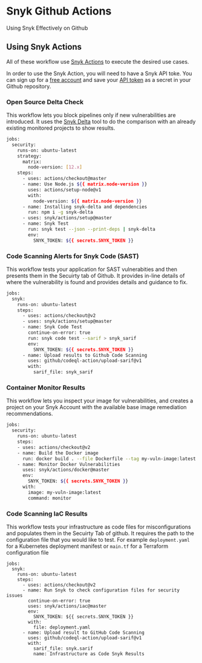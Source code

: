# Snyk Github Actions
Using Snyk Effectively  on Github

## Using Snyk Actions


All of these workflow use [Snyk Actions](https://github.com/snyk/actions) to execute the desired use cases.

In order to use the Snyk Action, you will need to have a Snyk API toke. You can sign up for a [free account](www.snyk.io/login) and save your [API token](https://github.com/snyk/actions#getting-your-snyk-token) as a secret in your Github repository.

### Open Source Delta Check
This workflow lets you block pipelines only if new vulnerabilities are introduced. It uses the [Snyk Delta](https://github.com/kriti-d/snyk-delta-check) tool to do the comparison with an already existing monitored projects to show results.

```bash
jobs:
  security:
    runs-on: ubuntu-latest
    strategy:
      matrix:
        node-version: [12.x]
    steps:
      - uses: actions/checkout@master
      - name: Use Node.js ${{ matrix.node-version }}
        uses: actions/setup-node@v1
        with:
          node-version: ${{ matrix.node-version }}
      - name: Installing snyk-delta and dependencies
        run: npm i -g snyk-delta
      - uses: snyk/actions/setup@master
      - name: Snyk Test
        run: snyk test --json --print-deps | snyk-delta
        env:
          SNYK_TOKEN: ${{ secrets.SNYK_TOKEN }}
```

### Code Scanning Alerts for Snyk Code (SAST)
This workflow tests your application for SAST vulnerabities and then presents them in the Secuirty tab of Github. It provides in-line details of where the vulnerability is found and provides details and guidance to fix.

```bash
jobs:
  snyk:
    runs-on: ubuntu-latest
    steps:
      - uses: actions/checkout@v2
      - uses: snyk/actions/setup@master
      - name: Snyk Code Test
        continue-on-error: true
        run: snyk code test --sarif > snyk_sarif
        env:
          SNYK_TOKEN: ${{ secrets.SNYK_TOKEN }}
      - name: Upload results to Github Code Scanning
        uses: github/codeql-action/upload-sarif@v1
        with:
          sarif_file: snyk_sarif
```


### Container Monitor Results
This workflow lets you inspect your image for vulnerabilities, and creates a project on your Snyk Account with the available base image remediation recommendations.

```bash
jobs:
  security:
    runs-on: ubuntu-latest
    steps:
    - uses: actions/checkout@v2
    - name: Build the Docker image
      run: docker build . --file Dockerfile --tag my-vuln-image:latest
    - name: Monitor Docker Vulnerabilities
      uses: snyk/actions/docker@master
      env:
        SNYK_TOKEN: ${{ secrets.SNYK_TOKEN }}
      with:
        image: my-vuln-image:latest
        command: monitor
```

### Code Scanning IaC Results
This workflow tests your infrastructure as code files for misconfigurations and populates them in the Secuirty Tab of github. It requires the path to the configuration file that you would like to test. For example `deployment.yaml` for a Kubernetes deployment manifest or `main.tf` for a Terraform configuration file

```name: Snyk Infrastructure as Code Check
jobs:
  snyk:
    runs-on: ubuntu-latest
    steps:
      - uses: actions/checkout@v2
      - name: Run Snyk to check configuration files for security issues
        continue-on-error: true
        uses: snyk/actions/iac@master
        env:
          SNYK_TOKEN: ${{ secrets.SNYK_TOKEN }}
        with:
          file: deployment.yaml
      - name: Upload result to GitHub Code Scanning
        uses: github/codeql-action/upload-sarif@v1
        with:
          sarif_file: snyk.sarif
          name: Infrastructure as Code Snyk Results
```